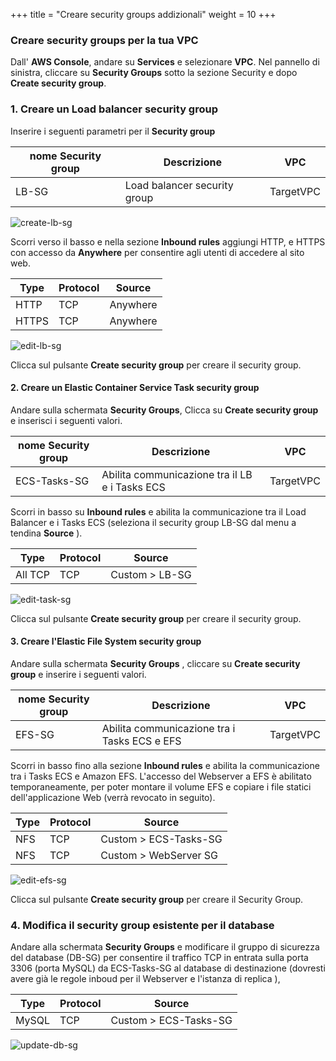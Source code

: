 +++
title = "Creare security groups addizionali"
weight = 10
+++


### Creare security groups per la tua VPC

Dall' **AWS Console**, andare su **Services** e selezionare **VPC**. Nel pannello di sinistra, cliccare su **Security Groups** sotto la sezione Security e dopo **Create security group**.

### 1. Creare un Load balancer security group

Inserire i seguenti parametri per il  **Security group** 


| nome Security group    | Descrizione      								   | VPC            |
| ---------------------- | ---------------- |----------------------------------|
| LB-SG                  | Load balancer security group            | TargetVPC  |

![create-lb-sg](/ecs/create-lb-sg.png)

Scorri verso il basso e nella sezione **Inbound rules**  aggiungi HTTP, e HTTPS con accesso da **Anywhere** per consentire agli utenti di accedere al sito web.

| Type    | Protocol      								   | Source            |
| ---------------------- | ---------------- |----------------|
| HTTP                | TCP            | Anywhere   |
| HTTPS               | TCP            | Anywhere   |

![edit-lb-sg](/ecs/edit-lb-sg.png)

Clicca sul pulsante **Create security group** per creare il security group.

#### 2. Creare un Elastic Container Service Task security group

Andare sulla schermata  **Security Groups**, Clicca su **Create security group** e inserisci i seguenti valori.

| nome Security group     | Descrizione      								   | VPC            |
| ---------------------- | ---------------- |----------------------------------|
| ECS-Tasks-SG           | Abilita communicazione tra il LB e i Tasks ECS | TargetVPC  |

Scorri in basso su **Inbound rules** e abilita la communicazione tra il Load Balancer e i Tasks ECS (seleziona il security group LB-SG dal menu a tendina **Source** ).

| Type    | Protocol      								   | Source            |
| ---------------------- | ---------------- |----------------|
| All TCP                | TCP            | Custom > LB-SG   |

![edit-task-sg](/ecs/edit-task-sg.png)

Clicca sul pulsante **Create security group** per creare il security group.

#### 3. Creare l'Elastic File System security group

Andare sulla schermata **Security Groups** , cliccare su **Create security group** e inserire i seguenti valori.

| nome Security group    | Descrizione      								   | VPC            |
| ---------------------- | ---------------- |----------------------------------|
| EFS-SG                 | Abilita communicazione tra i Tasks ECS e EFS       | TargetVPC  |

Scorri in basso fino alla sezione **Inbound rules** e abilita la communicazione tra i Tasks ECS e Amazon EFS. L'accesso del Webserver a EFS è abilitato temporaneamente, per poter montare il volume EFS e copiare i file statici dell'applicazione Web (verrà revocato in seguito).

| Type    | Protocol      								   | Source            |
| ---------------------- | ---------------- |----------------|
| NFS                | TCP            | Custom > ECS-Tasks-SG  |
| NFS                | TCP    | Custom > WebServer SG  |

![edit-efs-sg](/ecs/edit-efs-sg.png)

Clicca sul pulsante **Create security group** per creare il Security Group.

### 4. Modifica il security group esistente per il database

Andare alla schermata **Security Groups**  e modificare il gruppo di sicurezza del database (DB-SG) per consentire il traffico TCP in entrata sulla porta 3306 (porta MySQL) da ECS-Tasks-SG al database di destinazione (dovresti avere già le regole inboud per il Webserver e l'istanza di replica ),

| Type    | Protocol      								   | Source            |
| ---------------------- | ---------------- |----------------|
| MySQL                | TCP            | Custom > ECS-Tasks-SG   |


![update-db-sg](/ecs/update-db-sg.png)
